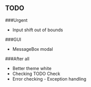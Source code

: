 TODO
----

###Urgent
- Input shift out of bounds

###GUI
- MessageBox modal

###After all
- Better theme white
- Checking TODO Check
- Error checking - Exception handling
